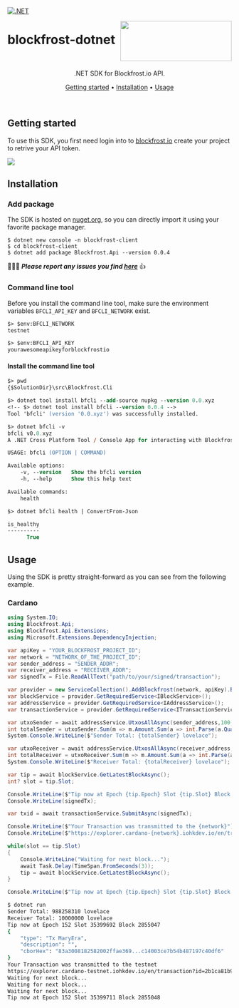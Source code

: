 [![.NET](https://github.com/blockfrost/blockfrost-dotnet/actions/workflows/dotnet.yml/badge.svg?branch=master)](https://github.com/blockfrost/blockfrost-dotnet/actions/workflows/dotnet.yml)
<br/>

<img src="https://blockfrost.io/images/logo.svg" width="250" align="right" height="90">

# blockfrost-dotnet

<br/>

<p align="center">.NET SDK for Blockfrost.io API.</p>
<p align="center">
  <a href="#getting-started">Getting started</a> •
  <a href="#installation">Installation</a> •
  <a href="#usage">Usage</a>
</p>
<br>

## Getting started

To use this SDK, you first need login into to [blockfrost.io](https://blockfrost.io) create your project to retrive your API token.

<img src="https://i.imgur.com/smY12ro.png">

<br/>

## Installation

###  Add package

The SDK is hosted on [nuget.org](https://www.nuget.org/packages/Blockfrost.Api/latest), so you can directly import it using your favorite package manager.

```console
$ dotnet new console -n blockfrost-client
$ cd blockfrost-client
$ dotnet add package Blockfrost.Api --version 0.0.4
```

🚧🚧🚧 ***Please report any issues you find [here](https://github.com/blockfrost/blockfrost-dotnet/issues/new)*** 👍

### Command line tool

Before you install the command line tool, make sure the environment variables `BFCLI_API_KEY` and `BFCLI_NETWORK` exist.

```ps
$> $env:BFCLI_NETWORK
testnet

$> $env:BFCLI_API_KEY
yourawesomeapikeyforblockfrostio
```

#### Install the command line tool

```ps
$> pwd
{$SolutionDir}\src\Blockfrost.Cli

$> dotnet tool install bfcli --add-source nupkg --version 0.0.xyz
<!-- $> dotnet tool install bfcli --version 0.0.4 -->
Tool 'bfcli' (version '0.0.xyz') was successfully installed.

$> dotnet bfcli -v
bfcli v0.0.xyz
A .NET Cross Platform Tool / Console App for interacting with Blockfrost API.

USAGE: bfcli (OPTION | COMMAND)

Available options:
    -v, --version   Show the bfcli version
    -h, --help      Show this help text

Available commands:
    health

$> dotnet bfcli health | ConvertFrom-Json

is_healthy
----------
      True
```

## Usage

Using the SDK is pretty straight-forward as you can see from the following example.

### Cardano

```cs
using System.IO;
using Blockfrost.Api;
using Blockfrost.Api.Extensions;
using Microsoft.Extensions.DependencyInjection;

var apiKey = "YOUR_BLOCKFROST_PROJECT_ID";
var network = "NETWORK_OF_THE_PROJECT_ID"; 
var sender_address = "SENDER_ADDR";
var receiver_address = "RECEIVER_ADDR";
var signedTx = File.ReadAllText("path/to/your/signed/transaction");

var provider = new ServiceCollection().AddBlockfrost(network, apiKey).BuildServiceProvider();
var blockService = provider.GetRequiredService<IBlockService>();
var addressService = provider.GetRequiredService<IAddressService>();
var transactionService = provider.GetRequiredService<ITransactionService>();

var utxoSender = await addressService.UtxosAllAsync(sender_address,100,0,ESortOrder.Asc).ConfigureAwait(false);
int totalSender = utxoSender.Sum(m => m.Amount.Sum(a => int.Parse(a.Quantity)));
System.Console.WriteLine($"Sender Total: {totalSender} lovelace");

var utxoReceiver = await addressService.UtxosAllAsync(receiver_address,100,0,ESortOrder.Asc).ConfigureAwait(false);
int totalReceiver = utxoReceiver.Sum(m => m.Amount.Sum(a => int.Parse(a.Quantity)));
System.Console.WriteLine($"Receiver Total: {totalReceiver} lovelace");

var tip = await blockService.GetLatestBlockAsync();
int? slot = tip.Slot;

Console.WriteLine($"Tip now at Epoch {tip.Epoch} Slot {tip.Slot} Block {tip.Height}");
Console.WriteLine(signedTx);

var txid = await transactionService.SubmitAsync(signedTx);

Console.WriteLine($"Your Transaction was transmitted to the {network}");
Console.WriteLine($"https://explorer.cardano-{network}.iohkdev.io/en/transaction?id={txid}");

while(slot == tip.Slot)
{
    Console.WriteLine("Waiting for next block...");
    await Task.Delay(TimeSpan.FromSeconds(3));
    tip = await blockService.GetLatestBlockAsync();
}

Console.WriteLine($"Tip now at Epoch {tip.Epoch} Slot {tip.Slot} Block {tip.Height}");
```


```sh
$ dotnet run
Sender Total: 988258310 lovelace
Receiver Total: 10000000 lovelace
Tip now at Epoch 152 Slot 35399692 Block 2855047
{
    "type": "Tx MaryEra",
    "description": "",
    "cborHex": "83a3008182582002ffae369...c14003ce7b54b487197c40df6"
}
Your Transaction was transmitted to the testnet
https://explorer.cardano-testnet.iohkdev.io/en/transaction?id=2b1ca81b94c5dd737fe939444264046c6fbbe96ff403e49ee99e8022b0e512bb
Waiting for next block...
Waiting for next block...
Waiting for next block...
Tip now at Epoch 152 Slot 35399711 Block 2855048
```

<!--

### IPFS

```cs
// TODO
```

For a more detailed list of possibilities, [check out the wiki](https://github.com/blockfrost/blockfrost-dotnet/wiki).

-->
